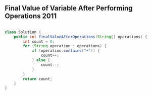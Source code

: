 ## Final Value of Variable After Performing Operations 2011


```java

class Solution {
    public int finalValueAfterOperations(String[] operations) {
        int count = 0;
        for (String operation : operations) {
            if (operation.contains("+")) {
                count++;
            } else {
                count--;
            }
        }
        return count;
    }
}


```